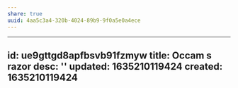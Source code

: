 ```yaml
---
share: true
uuid: 4aa5c3a4-320b-4024-89b9-9f0a5e0a4ece
---
```

---
id: ue9gttgd8apfbsvb91fzmyw
title: Occam s razor
desc: ''
updated: 1635210119424
created: 1635210119424
---

